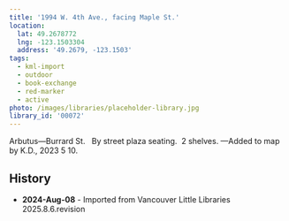 ```yaml
---
title: '1994 W. 4th Ave., facing Maple St.'
location:
  lat: 49.2678772
  lng: -123.1503304
  address: '49.2679, -123.1503'
tags:
  - kml-import
  - outdoor
  - book-exchange
  - red-marker
  - active
photo: /images/libraries/placeholder-library.jpg
library_id: '00072'
---
```

Arbutus—Burrard St.  
By street plaza seating.  2 shelves. 
—Added to map by K.D., 2023 5 10.  

## History
- **2024-Aug-08** - Imported from Vancouver Little Libraries 2025.8.6.revision
